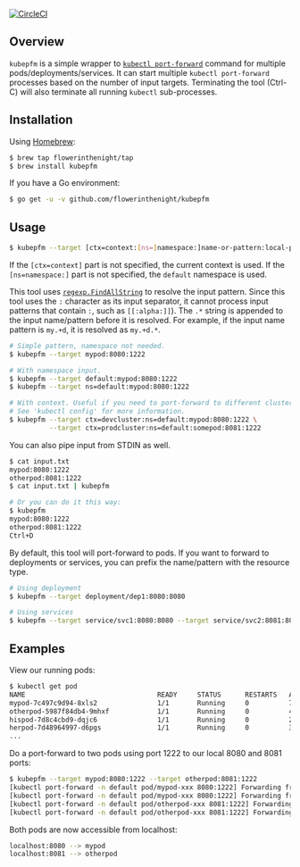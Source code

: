 [![CircleCI](https://circleci.com/gh/flowerinthenight/kubepfm/tree/master.svg?style=svg)](https://circleci.com/gh/flowerinthenight/kubepfm/tree/master)

## Overview

`kubepfm` is a simple wrapper to [`kubectl port-forward`](https://kubernetes.io/docs/tasks/access-application-cluster/port-forward-access-application-cluster/) command for multiple pods/deployments/services. It can start multiple `kubectl port-forward` processes based on the number of input targets. Terminating the tool (Ctrl-C) will also terminate all running `kubectl` sub-processes.

## Installation

Using [Homebrew](https://brew.sh/):
```bash
$ brew tap flowerinthenight/tap
$ brew install kubepfm
```

If you have a Go environment:
```bash
$ go get -u -v github.com/flowerinthenight/kubepfm
```

## Usage

```bash
$ kubepfm --target [ctx=context:[ns=]namespace:]name-or-pattern:local-port:remote-port [--target ...]
```
If the `[ctx=context]` part is not specified, the current context is used. If the `[ns=namespace:]` part is not specified, the `default` namespace is used.

This tool uses [`regexp.FindAllString`](https://golang.org/pkg/regexp/#Regexp.FindAllString) to resolve the input pattern. Since this tool uses the `:` character as its input separator, it cannot process input patterns that contain `:`, such as `[[:alpha:]]`). The `.*` string is appended to the input name/pattern before it is resolved. For example, if the input name pattern is `my.+d`, it is resolved as `my.+d.*`.

```bash
# Simple pattern, namespace not needed.
$ kubepfm --target mypod:8080:1222

# With namespace input.
$ kubepfm --target default:mypod:8080:1222
$ kubepfm --target ns=default:mypod:8080:1222

# With context. Useful if you need to port-forward to different clusters in one go.
# See 'kubectl config' for more information.
$ kubepfm --target ctx=devcluster:ns=default:mypod:8080:1222 \
          --target ctx=prodcluster:ns=default:somepod:8081:1222
```

You can also pipe input from STDIN as well.
```bash
$ cat input.txt
mypod:8080:1222
otherpod:8081:1222
$ cat input.txt | kubepfm

# Or you can do it this way:
$ kubepfm
mypod:8080:1222
otherpod:8081:1222
Ctrl+D
```

By default, this tool will port-forward to pods. If you want to forward to deployments or services, you can prefix the name/pattern with the resource type.

```bash
# Using deployment
$ kubepfm --target deployment/dep1:8080:8080

# Using services
$ kubepfm --target service/svc1:8080:8080 --target service/svc2:8081:80
```

## Examples

View our running pods:
```bash
$ kubectl get pod
NAME                                 READY     STATUS      RESTARTS   AGE
mypod-7c497c9d94-8xls2               1/1       Running     0          7d
otherpod-5987f84db4-9mhxf            1/1       Running     0          4d
hispod-7d8c4cbd9-dqjc6               1/1       Running     0          21d
herpod-7d48964997-d6pgs              1/1       Running     0          3d
...
```

Do a port-forward to two pods using port 1222 to our local 8080 and 8081 ports:
```bash
$ kubepfm --target mypod:8080:1222 --target otherpod:8081:1222
[kubectl port-forward -n default pod/mypod-xxx 8080:1222] Forwarding from 127.0.0.1:8080 -> 1222
[kubectl port-forward -n default pod/mypod-xxx 8080:1222] Forwarding from [::1]:8080 -> 1222
[kubectl port-forward -n default pod/otherpod-xxx 8081:1222] Forwarding from 127.0.0.1:8081 -> 1222
[kubectl port-forward -n default pod/otherpod-xxx 8081:1222] Forwarding from [::1]:8081 -> 1222
```

Both pods are now accessible from localhost:
```bash
localhost:8080 --> mypod
localhost:8081 --> otherpod
```
